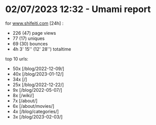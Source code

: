 # 02/07/2023 12:32 - Umami report
for www.shifeiti.com [24h] :

 - 226 (47) page views
 - 77 (17) uniques
 - 69 (30) bounces
 - 4h 3' 15'' (12' 28'') totaltime


top 10 urls:
 - 50x [/blog/2022-12-09/]
 - 40x [/blog/2023-01-12/]
 - 34x [/]
 - 25x [/blog/2022-12-22/]
 - 9x [/blog/2022-05-07/]
 - 8x [/wiki/]
 - 7x [/about/]
 - 6x [/about/movies/]
 - 4x [/blog/categories/]
 - 3x [/blog/2023-02-03/]


